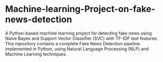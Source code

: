 # Machine-learning-Project-on-fake-news-detection
A Python-based machine learning project for detecting fake news using Naive Bayes and Support Vector Classifier (SVC) with TF-IDF text features.  This repository contains a complete Fake News Detection pipeline implemented in Python, using Natural Language Processing (NLP) and Machine Learning techniques.
